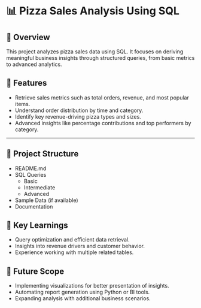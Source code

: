# 📊 Pizza Sales Analysis Using SQL

## 📝 Overview

This project analyzes pizza sales data using SQL. It focuses on deriving meaningful business insights through structured queries, from basic metrics to advanced analytics.

## 🧩 Features
- Retrieve sales metrics such as total orders, revenue, and most popular items.
- Understand order distribution by time and category.
- Identify key revenue-driving pizza types and sizes.
- Advanced insights like percentage contributions and top performers by category.

---

## 📂 Project Structure
- README.md
- SQL Queries
  - Basic
  - Intermediate
  - Advanced
- Sample Data (if available)
- Documentation

## 🚀 Key Learnings
- Query optimization and efficient data retrieval.
- Insights into revenue drivers and customer behavior.
- Experience working with multiple related tables.

## 🌟 Future Scope
- Implementing visualizations for better presentation of insights.
- Automating report generation using Python or BI tools.
- Expanding analysis with additional business scenarios.
